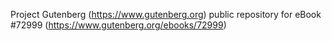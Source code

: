 Project Gutenberg (https://www.gutenberg.org) public repository
for eBook #72999 (https://www.gutenberg.org/ebooks/72999)
